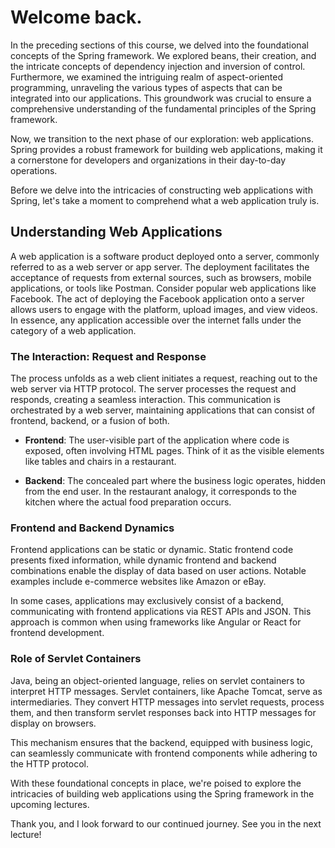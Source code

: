 # Welcome back.

In the preceding sections of this course, we delved into the foundational concepts of the Spring framework. We explored beans, their creation, and the intricate concepts of dependency injection and inversion of control. Furthermore, we examined the intriguing realm of aspect-oriented programming, unraveling the various types of aspects that can be integrated into our applications. This groundwork was crucial to ensure a comprehensive understanding of the fundamental principles of the Spring framework.

Now, we transition to the next phase of our exploration: web applications. Spring provides a robust framework for building web applications, making it a cornerstone for developers and organizations in their day-to-day operations.

Before we delve into the intricacies of constructing web applications with Spring, let's take a moment to comprehend what a web application truly is.

## Understanding Web Applications

A web application is a software product deployed onto a server, commonly referred to as a web server or app server. The deployment facilitates the acceptance of requests from external sources, such as browsers, mobile applications, or tools like Postman. Consider popular web applications like Facebook. The act of deploying the Facebook application onto a server allows users to engage with the platform, upload images, and view videos. In essence, any application accessible over the internet falls under the category of a web application.

### The Interaction: Request and Response

The process unfolds as a web client initiates a request, reaching out to the web server via HTTP protocol. The server processes the request and responds, creating a seamless interaction. This communication is orchestrated by a web server, maintaining applications that can consist of frontend, backend, or a fusion of both.

- **Frontend**: The user-visible part of the application where code is exposed, often involving HTML pages. Think of it as the visible elements like tables and chairs in a restaurant.

- **Backend**: The concealed part where the business logic operates, hidden from the end user. In the restaurant analogy, it corresponds to the kitchen where the actual food preparation occurs.

### Frontend and Backend Dynamics

Frontend applications can be static or dynamic. Static frontend code presents fixed information, while dynamic frontend and backend combinations enable the display of data based on user actions. Notable examples include e-commerce websites like Amazon or eBay.

In some cases, applications may exclusively consist of a backend, communicating with frontend applications via REST APIs and JSON. This approach is common when using frameworks like Angular or React for frontend development.

### Role of Servlet Containers

Java, being an object-oriented language, relies on servlet containers to interpret HTTP messages. Servlet containers, like Apache Tomcat, serve as intermediaries. They convert HTTP messages into servlet requests, process them, and then transform servlet responses back into HTTP messages for display on browsers.

This mechanism ensures that the backend, equipped with business logic, can seamlessly communicate with frontend components while adhering to the HTTP protocol.

With these foundational concepts in place, we're poised to explore the intricacies of building web applications using the Spring framework in the upcoming lectures.

Thank you, and I look forward to our continued journey. See you in the next lecture!